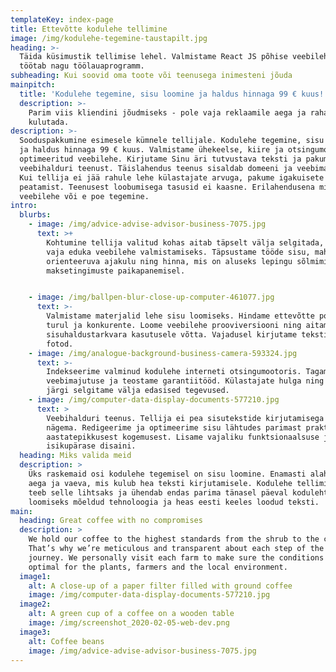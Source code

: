 ```yaml
---
templateKey: index-page
title: Ettevõtte kodulehe tellimine
image: /img/kodulehe-tegemine-taustapilt.jpg
heading: >-
  Täida küsimustik tellimise lehel. Valmistame React JS põhise veebilehe, mis
  töötab nagu töölauaprogramm.
subheading: Kui soovid oma toote või teenusega inimesteni jõuda
mainpitch:
  title: 'Kodulehe tegemine, sisu loomine ja haldus hinnaga 99 € kuus!'
  description: >-
    Parim viis kliendini jõudmiseks - pole vaja reklaamile aega ja raha enam
    kulutada. 
description: >-
  Sooduspakkumine esimesele kümnele tellijale. Kodulehe tegemine, sisu loomine
  ja haldus hinnaga 99 € kuus. Valmistame ühekeelse, kiire ja otsingumootoritele
  optimeeritud veebilehe. Kirjutame Sinu äri tutvustava teksti ja pakume
  veebihalduri teenust. Täislahendus teenus sisaldab domeeni ja veebimajutust. 
  Kui tellija ei jää rahule lehe külastajate arvuga, pakume igakuisete maksete
  peatamist. Teenusest loobumisega tasusid ei kaasne. Erilahendusena mitmekeelse
  veebilehe või e poe tegemine.
intro:
  blurbs:
    - image: /img/advice-advise-advisor-business-7075.jpg
      text: >+
        Kohtumine tellija valitud kohas aitab täpselt välja selgitada, mida on
        vaja eduka veebilehe valmistamiseks. Täpsustame tööde sisu, mahu ja
        orienteeruva ajakulu ning hinna, mis on aluseks lepingu sõlmimisel ja
        maksetingimuste paikapanemisel.


    - image: /img/ballpen-blur-close-up-computer-461077.jpg
      text: >-
        Valmistame materjalid lehe sisu loomiseks. Hindame ettevõtte positsiooni
        turul ja konkurente. Loome veebilehe prooviversiooni ning aitame
        sisuhaldustarkvara kasutusele võtta. Vajadusel kirjutame teksti ja teeme
        fotod.
    - image: /img/analogue-background-business-camera-593324.jpg
      text: >-
        Indekseerime valminud kodulehe interneti otsingumootoris. Tagame
        veebimajutuse ja teostame garantiitööd. Külastajate hulga ning käitumise
        järgi selgitame välja edasised tegevused.
    - image: /img/computer-data-display-documents-577210.jpg
      text: >
        Veebihalduri teenus. Tellija ei pea sisutekstide kirjutamisega vaeva
        nägema. Redigeerime ja optimeerime sisu lähtudes parimast praktikast ja
        aastatepikkusest kogemusest. Lisame vajaliku funktsionaalsuse ja
        isikupärase disaini.
  heading: Miks valida meid
  description: >
    Üks raskemaid osi kodulehe tegemisel on sisu loomine. Enamasti alahinnatakse
    aega ja vaeva, mis kulub hea teksti kirjutamisele. Kodulehe tellimise teenus
    teeb selle lihtsaks ja ühendab endas parima tänasel päeval kodulehtede
    loomiseks mõeldud tehnoloogia ja heas eesti keeles loodud teksti.
main:
  heading: Great coffee with no compromises
  description: >
    We hold our coffee to the highest standards from the shrub to the cup.
    That’s why we’re meticulous and transparent about each step of the coffee’s
    journey. We personally visit each farm to make sure the conditions are
    optimal for the plants, farmers and the local environment.
  image1:
    alt: A close-up of a paper filter filled with ground coffee
    image: /img/computer-data-display-documents-577210.jpg
  image2:
    alt: A green cup of a coffee on a wooden table
    image: /img/screenshot_2020-02-05-web-dev.png
  image3:
    alt: Coffee beans
    image: /img/advice-advise-advisor-business-7075.jpg
---
```



